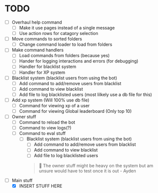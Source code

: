 # TODO

- [ ] Overhaul help command
   - [ ] Make it use pages instead of a single message
   - [ ] Use action rows for catagory selection
- [ ] Move commands to sorted folders
   - [ ] Change command loader to load from folders 
- [ ] Make command handlers
   - [ ] Load commands from folders (because yes)
   - [ ] Hander for logging interactions and errors (for debugging)
   - [ ] Handler for blacklist system
   - [ ] Handler for XP system
- [ ] Blacklist system (blacklist users from using the bot)
   - [ ] Add command to add/remove users from blacklist
   - [ ] Add command to view blacklist
   - [ ] Add file to log blacklisted users (most lilkely use a db file for this)
- [ ] Add xp system (Will 100% use db file)
   - [ ] Command for viewing xp of a user
   - [ ] Command for viewing Global leaderboard (Only top 10)
- [ ] Owner stuff
   - [ ] Command to reload the bot
   - [ ] Command to view logs(?)
   - [ ] Command to eval stuff
      - [ ] Blacklist system (blacklist users from using the bot)
         - [ ] Add command to add/remove users from blacklist
         - [ ] Add command to view blacklist
         - [ ] Add file to log blacklisted users
         > :memo: The owner stuff might be heavy on the system but am unsure would have to test once it is out - Ayden
- [ ] Main stuff
   - [X] INSERT STUFF HERE